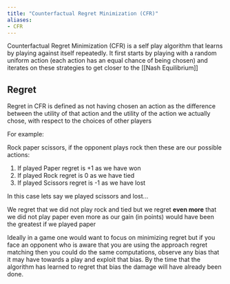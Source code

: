 ```yaml
---
title: "Counterfactual Regret Minimization (CFR)"
aliases:
- CFR
---
```


Counterfactual Regret Minimization (CFR) is a self play algorithm that learns by playing against itself repeatedly. It first starts by playing with a random uniform action (each action has an equal chance of being chosen) and iterates on these strategies to get closer to the [[Nash Equilibrium]]

## Regret

Regret in CFR is defined as not having chosen an action as the difference between the utility of that action and the utility of the action we actually chose, with respect to the choices of other players

For example:

Rock paper scissors, if the opponent plays rock then these are our possible actions:

1. If played Paper regret is +1 as we have won
2. If played Rock regret is 0 as we have tied
3. If played Scissors regret is -1 as we have lost

In this case lets say we played scissors and lost...

We regret that we did not play rock and tied but we regret **even more** that we did not play paper even more as our gain (in points) would have been the greatest if we played paper

Ideally in a game one would want to focus on minimizing regret but if you face an opponent who is aware that you are using the approach regret matching then you could do the same computations, observe any bias that it may have towards a play and exploit that bias. By the time that the algorithm has learned to regret that bias the damage will have already been done.